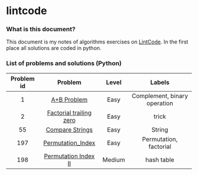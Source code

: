 # lintcode

### What is this document?
This document is my notes of algorithms exercises on [LintCode](http://lintcode.com). In the first place all solutions are coded in python.

### List of problems and solutions (Python)
| Problem id | Problem | Level | Labels |
|:----------:|:-------:|:-----:|:------:|
|1|[A+B Problem](https://github.com/mogolola/lintcode/blob/master/python/1_A%2BB_Problem.py)|Easy|Complement, binary operation|
|2|[Factorial trailing zero](https://github.com/mogolola/lintcode/blob/master/python/2_Trailing%20Zeros.py)|Easy|trick|
|55|[Compare Strings](https://github.com/mogolola/lintcode/blob/master/python/55_Compare_strings.py)|Easy|String|
|197|[Permutation_Index](https://github.com/mogolola/lintcode/blob/master/python/197_Permutation_Index.py)|Easy|Permutation, factorial|
|198|[Permutation Index II](https://github.com/mogolola/lintcode/blob/master/python/198_Permutation_Index_II.py)|Medium|hash table|

